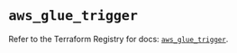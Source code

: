 # `aws_glue_trigger`

Refer to the Terraform Registry for docs: [`aws_glue_trigger`](https://registry.terraform.io/providers/hashicorp/aws/5.100.0/docs/resources/glue_trigger).
